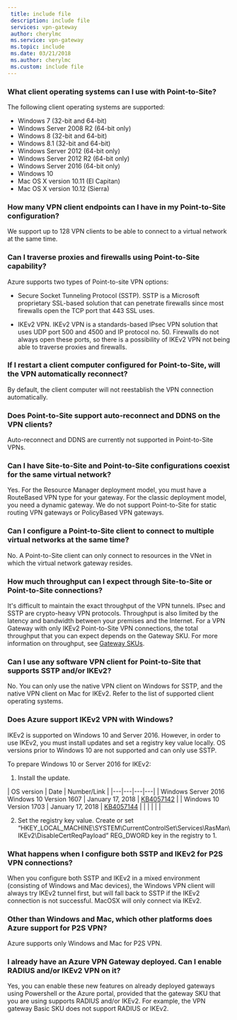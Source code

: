 ```yaml
---
 title: include file
 description: include file
 services: vpn-gateway
 author: cherylmc
 ms.service: vpn-gateway
 ms.topic: include
 ms.date: 03/21/2018
 ms.author: cherylmc
 ms.custom: include file
---
```

### <a name="supportedclientos"></a>What client operating systems can I use with Point-to-Site?

The following client operating systems are supported:

* Windows 7 (32-bit and 64-bit)
* Windows Server 2008 R2 (64-bit only)
* Windows 8 (32-bit and 64-bit)
* Windows 8.1 (32-bit and 64-bit)
* Windows Server 2012 (64-bit only)
* Windows Server 2012 R2 (64-bit only)
* Windows Server 2016 (64-bit only)
* Windows 10
* Mac OS X version 10.11 (El Capitan)
* Mac OS X version 10.12 (Sierra)

### How many VPN client endpoints can I have in my Point-to-Site configuration?

We support up to 128 VPN clients to be able to connect to a virtual network at the same time.

### Can I traverse proxies and firewalls using Point-to-Site capability?

Azure supports two types of Point-to-site VPN options:

* Secure Socket Tunneling Protocol (SSTP). SSTP is a Microsoft proprietary SSL-based solution that can penetrate firewalls since most firewalls open the TCP port that 443 SSL uses.

* IKEv2 VPN. IKEv2 VPN is a standards-based IPsec VPN solution that uses UDP port 500 and 4500 and IP protocol no. 50. Firewalls do not always open these ports, so there is a possibility of IKEv2 VPN not being able to traverse proxies and firewalls.

### If I restart a client computer configured for Point-to-Site, will the VPN automatically reconnect?

By default, the client computer will not reestablish the VPN connection automatically.

### Does Point-to-Site support auto-reconnect and DDNS on the VPN clients?

Auto-reconnect and DDNS are currently not supported in Point-to-Site VPNs.

### Can I have Site-to-Site and Point-to-Site configurations coexist for the same virtual network?

Yes. For the Resource Manager deployment model, you must have a RouteBased VPN type for your gateway. For the classic deployment model, you need a dynamic gateway. We do not support Point-to-Site for static routing VPN gateways or PolicyBased VPN gateways.

### Can I configure a Point-to-Site client to connect to multiple virtual networks at the same time?

No. A Point-to-Site client can only connect to resources in the VNet in which the virtual network gateway resides.

### How much throughput can I expect through Site-to-Site or Point-to-Site connections?

It's difficult to maintain the exact throughput of the VPN tunnels. IPsec and SSTP are crypto-heavy VPN protocols. Throughput is also limited by the latency and bandwidth between your premises and the Internet. For a VPN Gateway with only IKEv2 Point-to-Site VPN connections, the total throughput that you can expect depends on the Gateway SKU. For more information on throughput, see [Gateway SKUs](../articles/vpn-gateway/vpn-gateway-about-vpngateways.md#gwsku).

### Can I use any software VPN client for Point-to-Site that supports SSTP and/or IKEv2?

No. You can only use the native VPN client on Windows for SSTP, and the native VPN client on Mac for IKEv2. Refer to the list of supported client operating systems.

### Does Azure support IKEv2 VPN with Windows?

IKEv2 is supported on Windows 10 and Server 2016. However, in order to use IKEv2, you must install updates and set a registry key value locally. OS versions prior to Windows 10 are not supported and can only use SSTP.

To prepare Windows 10 or Server 2016 for IKEv2:

1. Install the update.

  | OS version | Date | Number/Link |
  |---|---|---|---|
  | Windows Server 2016<br>Windows 10 Version 1607 | January 17, 2018 | [KB4057142](https://support.microsoft.com/help/4057142/windows-10-update-kb4057142) |
  | Windows 10 Version 1703 | January 17, 2018 | [KB4057144](https://support.microsoft.com/help/4057144/windows-10-update-kb4057144) |
  |  |  |  |  |

2. Set the registry key value. Create or set “HKEY_LOCAL_MACHINE\SYSTEM\CurrentControlSet\Services\RasMan\ IKEv2\DisableCertReqPayload” REG_DWORD key in the registry to 1.

### What happens when I configure both SSTP and IKEv2 for P2S VPN connections?

When you configure both SSTP and IKEv2 in a mixed environment (consisting of Windows and Mac devices), the Windows VPN client will always try IKEv2 tunnel first, but will fall back to SSTP if the IKEv2 connection is not successful. MacOSX will only connect via IKEv2.

### Other than Windows and Mac, which other platforms does Azure support for P2S VPN?

Azure supports only Windows and Mac for P2S VPN.

### I already have an Azure VPN Gateway deployed. Can I enable RADIUS and/or IKEv2 VPN on it?

Yes, you can enable these new features on already deployed gateways using Powershell or the Azure portal, provided that the gateway SKU that you are using supports RADIUS and/or IKEv2. For example, the VPN gateway Basic SKU does not support RADIUS or IKEv2.
